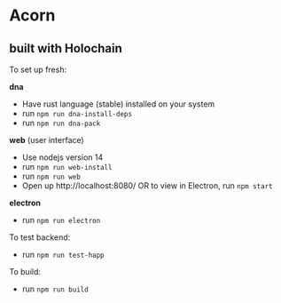 # Acorn
## built with Holochain

To set up fresh: 

__dna__
- Have rust language (stable) installed on your system
- run `npm run dna-install-deps`
- run `npm run dna-pack`

__web__ (user interface)

- Use nodejs version 14
- run `npm run web-install`
- run `npm run web`
- Open up http://localhost:8080/ OR to view in Electron, run `npm start`

__electron__

- run `npm run electron`

To test backend:

- run `npm run test-happ`

To build:

- run `npm run build`
